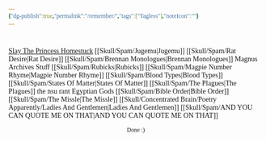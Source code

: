 ```yaml
---
{"dg-publish":true,"permalink":"/remember/","tags":["Tagless"],"noteIcon":""}
---
```


<style id="Force_Custom_Fonts" type="text/css">@font-face{font-style:normal;font-family:"Merriweather";src:local("Merriweather")}@font-face{font-style:bolder;font-family:"Merriweather";src:local("Merriweather")}@font-face{font-style:normal;font-family:"Merriweather";src:local("Merriweather");unicode-range:U+0-FF,U+2E80-9FFF,U+F900-FAFF,U+FE30-FE4F,U+20000-2FA1F}@font-face{font-style:bolder;font-family:"Merriweather";src:local("Merriweather");unicode-range:U+0-FF,U+2E80-9FFF,U+F900-FAFF,U+FE30-FE4F,U+20000-2FA1F}@font-face{font-style:normal;font-family:"Merriweather";src:local("Merriweather");unicode-range:U+0-FF}@font-face{font-style:bolder;font-family:"Merriweather";src:local("Merriweather");unicode-range:U+0-FF}:not(pre):not(code):not(textarea):not(tt):not(kbd):not(samp):not(var){font-family:"Merriweather"!important}pre,code,textarea,tt,kbd,samp,var{font-family:monospace!important}pre *,code *,textarea *,tt *,kbd *,samp *,var *{font-family:monospace!important}</style>


# <center><span style="color:#000000"></span></center>


[Slay The Princess ](https://www.google.com/search?q=slay+the+princess+quotes&oq=slay+the+princess+quotes&gs_lcrp=EgZjaHJvbWUyCQgAEEUYORiABDIICAEQABgWGB4yCAgCEAAYFhgeMggIAxAAGBYYHjIICAQQABgWGB4yCAgFEAAYFhgeMggIBhAAGBYYHjIICAcQABgWGB4yCAgIEAAYFhgeMg0ICRAAGIYDGIAEGIoFMg0IChAAGIYDGIAEGIoFMg0ICxAAGIYDGIAEGIoFMgoIDBAAGIAEGKIEMgoIDRAAGIAEGKIEMgoIDhAAGIAEGKIE0gEINDQ0NGowajSoAg6wAgE&client=ms-android-ee-uk-revc&sourceid=chrome-mobile&ie=UTF-8)
[Homestuck](https://www.google.com/search?q=homestuck+quotes&oq=honestuck+quotes&gs_lcrp=EgZjaHJvbWUqCQgBEAAYDRiABDIGCAAQRRg5MgkIARAAGA0YgAQyCQgCEAAYDRiABDIJCAMQABgNGIAEMggIBBAAGBYYHjIICAUQABgWGB4yCAgGEAAYFhgeMggIBxAAGBYYHjIICAgQABgWGB4yCAgJEAAYFhgeMggIChAAGBYYHjIICAsQABgWGB4yCAgMEAAYFhgeMggIDRAAGBYYHjIICA4QABgWGB7SAQg1NTI0ajBqNKgCDrACAQ&client=ms-android-ee-uk-revc&sourceid=chrome-mobile&ie=UTF-8)
[[Skull/Spam/Jugemu\|Jugemu]]
[[Skull/Spam/Rat Desire\|Rat Desire]] 
[[Skull/Spam/Brennan Monologues\|Brennan Monologues]] 
Magnus Archives Stuff
[[Skull/Spam/Rubicks\|Rubicks]]
[[Skull/Spam/Magpie Number Rhyme\|Magpie Number Rhyme]] 
[[Skull/Spam/Blood Types\|Blood Types]] 
[[Skull/Spam/States Of Matter\|States Of Matter]]
[[Skull/Spam/The Plagues\|The Plagues]]
the nsu rant
Egyptian Gods
[[Skull/Spam/Bible Order\|Bible Order]]
[[Skull/Spam/The Missle\|The Missle]]
[[Skull/Concentrated Brain/Poetry Apparently/Ladies And Gentlemen\|Ladies And Gentlemen]]
[[Skull/Spam/AND YOU CAN QUOTE ME ON THAT\|AND YOU CAN QUOTE ME ON THAT]]











<center><sub>Done :)</sub></center>


<script src="https://utteranc.es/client.js"
        repo="WonderingGodling/My-Mind-Space"
        issue-term="title"
        theme="preferred-color-scheme"
        crossorigin="anonymous"
        async>
</script>